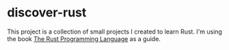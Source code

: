 # discover-rust

This project is a collection of small projects I created to learn Rust. I'm using the book [The Rust Programming Language](https://doc.rust-lang.org/book/) as a guide.
